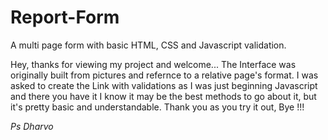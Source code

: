 # Report-Form
A multi page form with basic HTML, CSS and Javascript validation.

Hey, thanks for viewing my project and welcome... The Interface was originally built from pictures and refernce to a relative page's format. I was asked to create the Link with validations as I was just beginning Javascript and there you have it I know it may be the best methods to go about it, but it's pretty basic and understandable. Thank you as you try it out, Bye !!!

<em>Ps Dharvo </em>
